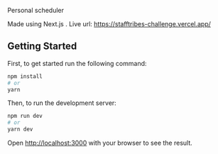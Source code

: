 Personal scheduler

Made using Next.js . Live url: https://stafftribes-challenge.vercel.app/

## Getting Started

First, to get started run the following command:

```bash
npm install
# or
yarn
```

Then, to run the development server:

```bash
npm run dev
# or
yarn dev
```

Open [http://localhost:3000](http://localhost:3000) with your browser to see the result.


